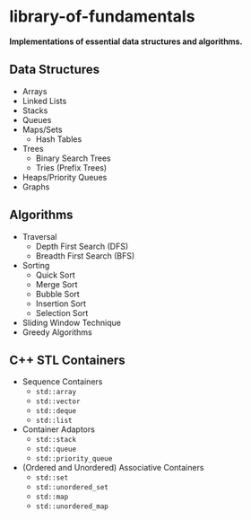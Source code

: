 # library-of-fundamentals
**Implementations of essential data structures and algorithms.**
## Data Structures 
- Arrays
- Linked Lists
- Stacks
- Queues
- Maps/Sets
	- Hash Tables
- Trees
	- Binary Search Trees
	- Tries (Prefix Trees)
- Heaps/Priority Queues
- Graphs
## Algorithms
- Traversal
	- Depth First Search (DFS)
	- Breadth First Search (BFS)
- Sorting
	- Quick Sort
	- Merge Sort
	- Bubble Sort
	- Insertion Sort
	- Selection Sort
- Sliding Window Technique
- Greedy Algorithms
## C++ STL Containers
- Sequence Containers
	- `std::array`
	- `std::vector`
	- `std::deque`
	- `std::list`
- Container Adaptors
	- `std::stack`
	- `std::queue`
	- `std::priority_queue`
- (Ordered and Unordered) Associative Containers
	- `std::set`
	- `std::unordered_set`
	- `std::map`
	- `std::unordered_map`
